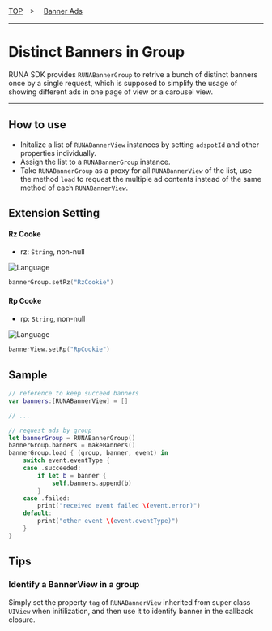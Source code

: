 [TOP](/README.md#top)　>　 [Banner Ads](../README.md)

---

# Distinct Banners in Group

RUNA SDK provides `RUNABannerGroup` to retrive a bunch of distinct banners once by a single request, which is supposed to simplify the usage of showing different ads in one page of view or a carousel view.

---

## How to use

- Initalize a list of `RUNABannerView` instances by setting `adspotId` and other properties individually.
- Assign the list to a `RUNABannerGroup` instance.
- Take `RUNABannerGroup` as a proxy for all `RUNABannerView` of the list, use the method `load` to request the multiple ad contents instead of the same method of each `RUNABannerView`.

## Extension Setting

#### Rz Cooke

- rz: `String`, non-null

![Language](http://img.shields.io/badge/language-Swift-red.svg?style=flat)
```Swift
bannerGroup.setRz("RzCookie")
```

#### Rp Cooke

- rp: `String`, non-null

![Language](http://img.shields.io/badge/language-Swift-red.svg?style=flat)
```Swift
bannerView.setRp("RpCookie")
```

## Sample
```Swift
// reference to keep succeed banners
var banners:[RUNABannerView] = []

// ...

// request ads by group
let bannerGroup = RUNABannerGroup()
bannerGroup.banners = makeBanners()
bannerGroup.load { (group, banner, event) in
    switch event.eventType {
    case .succeeded:
        if let b = banner {
            self.banners.append(b)
        }
    case .failed:
        print("received event failed \(event.error)")
    default:
        print("other event \(event.eventType)")
    }
}
```

## Tips

### Identify a BannerView in a group
Simply set the property `tag` of `RUNABannerView` inherited from super class `UIView` when initilization, and then use it to identify banner in the callback closure.